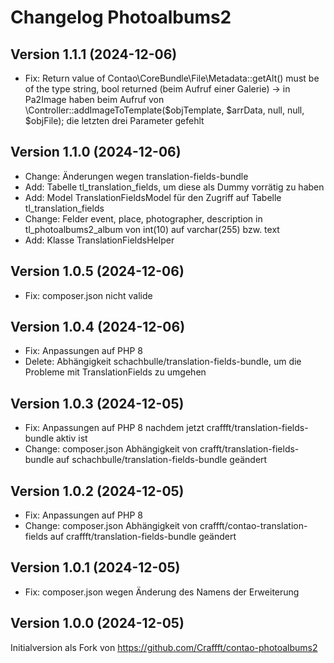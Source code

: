# Changelog Photoalbums2

## Version 1.1.1 (2024-12-06)

* Fix: Return value of Contao\CoreBundle\File\Metadata::getAlt() must be of the type string, bool returned (beim Aufruf einer Galerie) -> in Pa2Image haben beim Aufruf von \Controller::addImageToTemplate($objTemplate, $arrData, null, null, $objFile); die letzten drei Parameter gefehlt

## Version 1.1.0 (2024-12-06)

* Change: Änderungen wegen translation-fields-bundle
* Add: Tabelle tl_translation_fields, um diese als Dummy vorrätig zu haben
* Add: Model TranslationFieldsModel für den Zugriff auf Tabelle tl_translation_fields
* Change: Felder event, place, photographer, description in tl_photoalbums2_album von int(10) auf varchar(255) bzw. text
* Add: Klasse TranslationFieldsHelper

## Version 1.0.5 (2024-12-06)

* Fix: composer.json nicht valide

## Version 1.0.4 (2024-12-06)

* Fix: Anpassungen auf PHP 8
* Delete: Abhängigkeit schachbulle/translation-fields-bundle, um die Probleme mit TranslationFields zu umgehen

## Version 1.0.3 (2024-12-05)

* Fix: Anpassungen auf PHP 8 nachdem jetzt craffft/translation-fields-bundle aktiv ist
* Change: composer.json Abhängigkeit von crafft/translation-fields-bundle auf schachbulle/translation-fields-bundle geändert

## Version 1.0.2 (2024-12-05)

* Fix: Anpassungen auf PHP 8
* Change: composer.json Abhängigkeit von craffft/contao-translation-fields auf craffft/translation-fields-bundle geändert

## Version 1.0.1 (2024-12-05)

* Fix: composer.json wegen Änderung des Namens der Erweiterung

## Version 1.0.0 (2024-12-05)

Initialversion als Fork von https://github.com/Craffft/contao-photoalbums2

